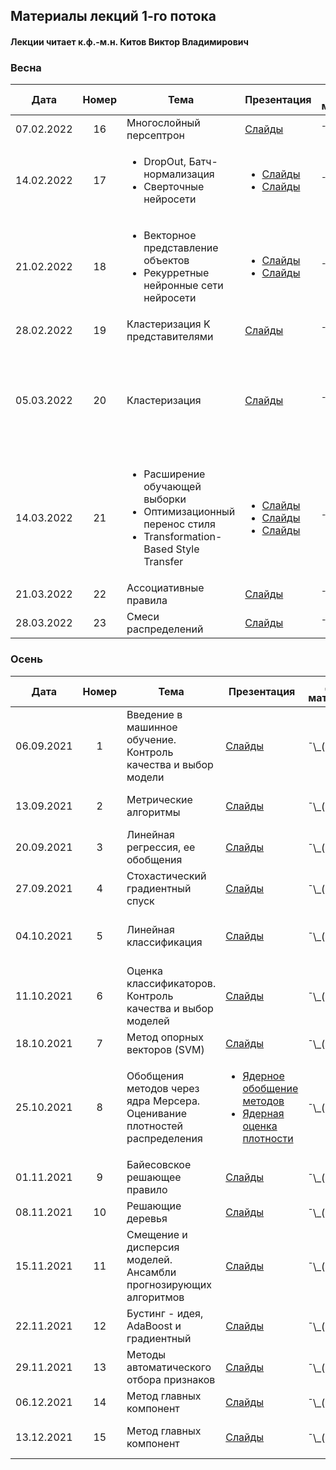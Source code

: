 ## Материалы лекций 1-го потока 
#### Лекции читает  к.ф.-м.н. Китов Виктор Владимирович

### Весна

| Дата | Номер | Тема | Презентация | Доп. материалы | Практическое задание |
| :---: | :---: | --- | --- | --- | --- |
| 07.02.2022 | 16 | Многослойный персептрон  | [Слайды](https://github.com/MSU-ML-COURSE/ML-COURSE-21-22/blob/main/slides/1_stream/160-Multilayer%20perceptron.pdf) | ¯\\\_(ツ)\_/¯ | ¯\\\_(ツ)\_/¯ |
| 14.02.2022 | 17 | <ul><li>DropOut, Батч-нормализация</li><li>Сверточные нейросети</li></ul>  | <ul><li>[Слайды](https://github.com/MSU-ML-COURSE/ML-COURSE-21-22/blob/main/slides/1_stream/170-DropOut%2C%20BatchNorm.pdf)</li><li>[Слайды](https://github.com/MSU-ML-COURSE/ML-COURSE-21-22/blob/main/slides/1_stream/180-Convolutional%20neural%20networks.pdf)</li></ul> | ¯\\\_(ツ)\_/¯ | Деревья решений (17.02.2022) |
| 21.02.2022 | 18 | <ul><li>Векторное представление объектов</li><li>Рекурретные нейронные сети нейросети</li></ul>  | <ul><li>[Слайды](https://github.com/MSU-ML-COURSE/ML-COURSE-21-22/blob/main/slides/1_stream/190-Embeddings.pdf)</li><li>[Слайды](https://github.com/MSU-ML-COURSE/ML-COURSE-21-22/blob/main/slides/1_stream/200-Recurrent%20neural%20nets.pdf)</li></ul> | ¯\\\_(ツ)\_/¯ | ¯\\\_(ツ)\_/¯ |
| 28.02.2022 | 19 | Кластеризация K представителями  | [Слайды](https://github.com/MSU-ML-COURSE/ML-COURSE-21-22/blob/main/slides/1_stream/210-Clustering%20K%20representatives.pdf) | ¯\\\_(ツ)\_/¯ | ¯\\\_(ツ)\_/¯ |
| 05.03.2022 | 20 | Кластеризация | [Слайды](https://github.com/MSU-ML-COURSE/ML-COURSE-21-22/blob/main/slides/1_stream/220-Clustering.pdf) | ¯\\\_(ツ)\_/¯ | <ul><li>Градиентный бустинг (10.03.2022)</li><li>Тест по лекциям 16-18 (11.03.2022)</li></ul>  |
| 14.03.2022 | 21 | <ul><li>Расширение обучающей выборки</li><li>Оптимизационный перенос стиля</li><li>Transformation-Based Style Transfer</li></ul> | <ul><li>[Слайды](https://github.com/MSU-ML-COURSE/ML-COURSE-21-22/blob/main/slides/1_stream/230-Augmentation%20of%20image%20datasets.pdf)</li><li>[Слайды](https://github.com/MSU-ML-COURSE/ML-COURSE-21-22/blob/main/slides/1_stream/230-Augmentation%20of%20image%20datasets.pdf)</li><li>[Слайды](https://github.com/MSU-ML-COURSE/ML-COURSE-21-22/blob/main/slides/1_stream/232-Transformation-based%20ST.pdf)</li></ul> | ¯\\\_(ツ)\_/¯ | ¯\\\_(ツ)\_/¯ |
| 21.03.2022 | 22 | Ассоциативные правила | [Слайды](https://github.com/MSU-ML-COURSE/ML-COURSE-21-22/blob/main/slides/1_stream/240-Association%20rules.pdf) | ¯\\\_(ツ)\_/¯ | Кластеризация (24.03.2022) |
| 28.03.2022 | 23 | Смеси распределений | [Слайды](https://github.com/MSU-ML-COURSE/ML-COURSE-21-22/blob/main/slides/1_stream/250-Mixture%20density%20models.pdf) | ¯\\\_(ツ)\_/¯ | ¯\\\_(ツ)\_/¯ |


### Осень

| Дата | Номер | Тема | Презентация | Доп. материалы | Практическое задание |
| :---: | :---: | --- | --- | --- | --- |
| 06.09.2021 | 1 | Введение в машинное обучение. Контроль качества и выбор модели  | [Слайды](https://github.com/MSU-ML-COURSE/ML-COURSE-21-22/blob/main/slides/1_stream/010-%D0%9E%D1%81%D0%BD%D0%BE%D0%B2%D0%BD%D1%8B%D0%B5%20%D0%BF%D0%BE%D0%BD%D1%8F%D1%82%D0%B8%D1%8F%20%D0%B8%20%D0%B7%D0%B0%D0%B4%D0%B0%D1%87%D0%B8%20%D0%BC%D0%B0%D1%88%D0%B8%D0%BD%D0%BD%D0%BE%D0%B3%D0%BE%20%D0%BE%D0%B1%D1%83%D1%87%D0%B5%D0%BD%D0%B8%D1%8F.pdf) | ¯\\\_(ツ)\_/¯ | ¯\\\_(ツ)\_/¯ |
| 13.09.2021 | 2 | Метрические алгоритмы  | [Слайды](https://github.com/MSU-ML-COURSE/ML-COURSE-21-22/blob/main/slides/1_stream/020-Nearest%20centroids%2C%20K-NN.pdf) | ¯\\\_(ツ)\_/¯ | Основы Python (16.09.2021) |
| 20.09.2021 | 3 | Линейная регрессия, ее обобщения  | [Слайды](https://github.com/MSU-ML-COURSE/ML-COURSE-21-22/blob/main/slides/1_stream/030-Linear%20regression%20and%20extensions.pdf) | ¯\\\_(ツ)\_/¯ | ¯\\\_(ツ)\_/¯ |
| 27.09.2021 | 4 | Стохастический градиентный спуск  | [Слайды](https://github.com/MSU-ML-COURSE/ML-COURSE-21-22/blob/main/slides/1_stream/035-Stochastic%20gradient%20descent.pdf) | ¯\\\_(ツ)\_/¯ | Тест по лекциям 1-3 |
| 04.10.2021 | 5 | Линейная классификация | [Слайды](https://github.com/MSU-ML-COURSE/ML-COURSE-21-22/blob/main/slides/1_stream/040-Linear%20classification.pdf) | ¯\\\_(ツ)\_/¯ | Numpy, pandas, matplotlib (07.10.2021) |
| 11.10.2021 | 6 | Оценка классификаторов. Контроль качества и выбор моделей | [Слайды](https://github.com/MSU-ML-COURSE/ML-COURSE-21-22/blob/main/slides/1_stream/050-Classifier%20evaluation.pdf) | ¯\\\_(ツ)\_/¯ | ¯\\\_(ツ)\_/¯ |
| 18.10.2021 | 7 | Метод опорных векторов (SVM)| [Слайды](https://github.com/MSU-ML-COURSE/ML-COURSE-21-22/blob/main/slides/1_stream/060-Support%20vector%20machines.pdf) | ¯\\\_(ツ)\_/¯ | kNN (21.10.2021) |
| 25.10.2021 | 8 | Обобщения методов через ядра Мерсера. Оценивание плотностей распределения | <ul><li>[Ядерное обобщение методов](https://github.com/MSU-ML-COURSE/ML-COURSE-21-22/blob/main/slides/1_stream/070-Kernel%20trick.pdf)</li><li>[Ядерная оценка плотности](https://github.com/MSU-ML-COURSE/ML-COURSE-21-22/blob/main/slides/1_stream/080-Kernel%20density%20estimation.pdf)</li></ul> | ¯\\\_(ツ)\_/¯  | Тест по лекциям 3-7 |
| 01.11.2021 | 9 | Байесовское решающее правило | [Слайды](https://github.com/MSU-ML-COURSE/ML-COURSE-21-22/blob/main/slides/1_stream/90-Bayes%20decision%20rule.pdf)| ¯\\\_(ツ)\_/¯  | Linear Models (04.11.2021) |
| 08.11.2021 | 10 | Решающие деревья | [Слайды](https://github.com/MSU-ML-COURSE/ML-COURSE-21-22/blob/main/slides/1_stream/100-Decision%20trees.pdf)  | ¯\\\_(ツ)\_/¯  | Тест по лекциям 7-9 |
| 15.11.2021 | 11 | Смещение и дисперсия моделей. Ансамбли прогнозирующих алгоритмов | [Слайды](https://github.com/MSU-ML-COURSE/ML-COURSE-21-22/blob/main/slides/1_stream/110-Ensemble%20methods%2C%20bias-variance.pdf)  | ¯\\\_(ツ)\_/¯  | SVM (18.11.2021) |
| 22.11.2021 | 12 | Бустинг - идея, AdaBoost и градиентный | [Слайды](https://github.com/MSU-ML-COURSE/ML-COURSE-21-22/blob/main/slides/1_stream/120-Boosting.pdf)  | ¯\\\_(ツ)\_/¯  | ¯\\\_(ツ)\_/¯ |
| 29.11.2021 | 13 | Методы автоматического отбора признаков | [Слайды](https://github.com/MSU-ML-COURSE/ML-COURSE-21-22/blob/main/slides/1_stream/130-Feature%20selection.pdf)  | ¯\\\_(ツ)\_/¯  | ¯\\\_(ツ)\_/¯ |
| 06.12.2021 | 14 | Метод главных компонент | [Слайды](https://github.com/MSU-ML-COURSE/ML-COURSE-21-22/blob/main/slides/1_stream/140%2C%20150-PCA.pdf)  | ¯\\\_(ツ)\_/¯  | ¯\\\_(ツ)\_/¯ |
| 13.12.2021 | 15 | Метод главных компонент | [Слайды](https://github.com/MSU-ML-COURSE/ML-COURSE-21-22/blob/main/slides/1_stream/140%2C%20150-PCA.pdf)  | ¯\\\_(ツ)\_/¯  | Тесты по лекциям 9 - 14 |




